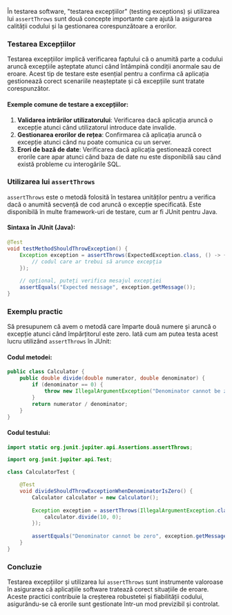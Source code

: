 În testarea software, "testarea excepțiilor" (testing exceptions) și utilizarea lui `assertThrows` sunt două concepte importante care ajută la asigurarea calității codului și la gestionarea corespunzătoare a erorilor. 

### Testarea Excepțiilor

Testarea excepțiilor implică verificarea faptului că o anumită parte a codului aruncă excepțiile așteptate atunci când întâmpină condiții anormale sau de eroare. Acest tip de testare este esențial pentru a confirma că aplicația gestionează corect scenariile neașteptate și că excepțiile sunt tratate corespunzător.

#### Exemple comune de testare a excepțiilor:

1. **Validarea intrărilor utilizatorului**: Verificarea dacă aplicația aruncă o excepție atunci când utilizatorul introduce date invalide.
2. **Gestionarea erorilor de rețea**: Confirmarea că aplicația aruncă o excepție atunci când nu poate comunica cu un server.
3. **Erori de bază de date**: Verificarea dacă aplicația gestionează corect erorile care apar atunci când baza de date nu este disponibilă sau când există probleme cu interogările SQL.

### Utilizarea lui `assertThrows`

`assertThrows` este o metodă folosită în testarea unităților pentru a verifica dacă o anumită secvență de cod aruncă o excepție specificată. Este disponibilă în multe framework-uri de testare, cum ar fi JUnit pentru Java.

#### Sintaxa în JUnit (Java):

```java
@Test
void testMethodShouldThrowException() {
    Exception exception = assertThrows(ExpectedException.class, () -> {
        // codul care ar trebui să arunce excepția
    });
    
    // opțional, puteți verifica mesajul excepției
    assertEquals("Expected message", exception.getMessage());
}
```

### Exemplu practic

Să presupunem că avem o metodă care împarte două numere și aruncă o excepție atunci când împărțitorul este zero. Iată cum am putea testa acest lucru utilizând `assertThrows` în JUnit:

#### Codul metodei:

```java
public class Calculator {
    public double divide(double numerator, double denominator) {
        if (denominator == 0) {
            throw new IllegalArgumentException("Denominator cannot be zero");
        }
        return numerator / denominator;
    }
}
```

#### Codul testului:

```java
import static org.junit.jupiter.api.Assertions.assertThrows;

import org.junit.jupiter.api.Test;

class CalculatorTest {

    @Test
    void divideShouldThrowExceptionWhenDenominatorIsZero() {
        Calculator calculator = new Calculator();
        
        Exception exception = assertThrows(IllegalArgumentException.class, () -> {
            calculator.divide(10, 0);
        });
        
        assertEquals("Denominator cannot be zero", exception.getMessage());
    }
}
```

### Concluzie

Testarea excepțiilor și utilizarea lui `assertThrows` sunt instrumente valoroase în asigurarea că aplicațiile software tratează corect situațiile de eroare. Aceste practici contribuie la creșterea robustetei și fiabilității codului, asigurându-se că erorile sunt gestionate într-un mod previzibil și controlat.
